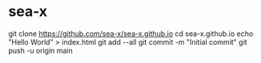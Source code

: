 # sea-x
git clone https://github.com/sea-x/sea-x.github.io
cd sea-x.github.io
echo "Hello World" > index.html
git add --all
git commit -m "Initial commit"
git push -u origin main
